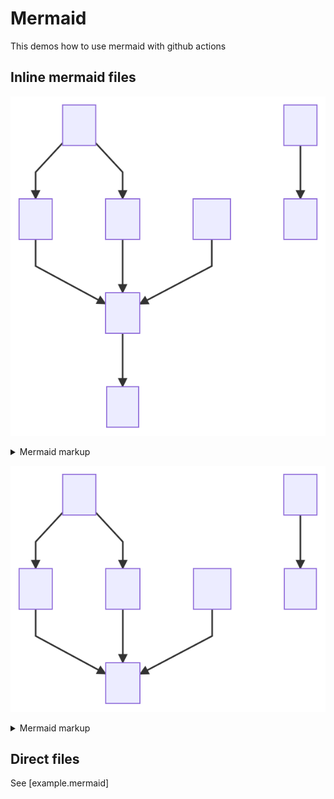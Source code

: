 # Mermaid

This demos how to use mermaid with github actions


## Inline mermaid files

<!-- generated by mermaid compile action - START -->
![~mermaid diagram 1~](/.resources/diagrams_mermaid_README-md-1.svg)
<details>
  <summary>Mermaid markup</summary>

```mermaid
graph TD;
    A-->B;
    A-->C;
    B-->D;
    C-->D;
    W-->D;
    E-->S;
    D-->T;
```

</details>
<!-- generated by mermaid compile action - END -->


<!-- generated by mermaid compile action - START -->
![~mermaid diagram 2~](/.resources/diagrams_mermaid_README-md-2.svg)
<details>
  <summary>Mermaid markup</summary>

```mermaid
graph TD;
    A-->B;
    A-->C;
    B-->D;
    C-->D;
    W-->D;
    E-->Z;
```

</details>
<!-- generated by mermaid compile action - END -->

## Direct files

See [example.mermaid]

